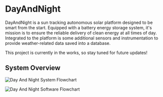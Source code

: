 # DayAndNight

DayAndNight is a sun tracking autonomous solar platform designed to be smart from the start. Equipped with a battery energy storage system, it's mission is to ensure the reliable delivery of clean energy at all times of day. Integrated to the platform is some additional sensors and instrumentation to provide weather-related data saved into a database. 

This project is currently in the works, so stay tuned for future updates!

## System Overview

![Day And Night System Flowchart](https://github.com/DukeofWaterloo/DayAndNight/assets/59591006/1b821ffa-b4cc-4ea1-9a45-1344c3d409c4)

![Day And Night Software Flowchart](https://github.com/DukeofWaterloo/DayAndNight/assets/59591006/4703a1f9-72f6-4df8-a563-06c8b0a01e91)
